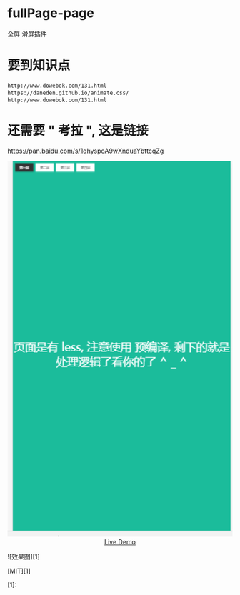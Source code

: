 # fullPage-page
全屏 滑屏插件


# 要到知识点
```
http://www.dowebok.com/131.html
https://daneden.github.io/animate.css/
http://www.dowebok.com/131.html      
```
# 还需要 " 考拉 ",  这是链接
https://pan.baidu.com/s/1qhyspoA9wXnduaYbttcqZg


<p align="center">
  <a href="javascript:;" target="_blank">
    <img src="https://github.com/Zhangzhenguo3352/fullPage-page/blob/master/%E9%BB%98%E8%AE%A4%E7%9A%84%E5%85%A8%E5%B1%8F%E6%95%88%E6%9E%9C2/001.png" width="700px">
    <br>
    Live Demo
  </a>
</p>
![效果图][1]

[MIT][1]


  [1]:
